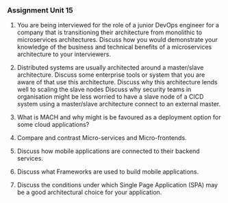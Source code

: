 ### Assignment Unit 15

1. You are being interviewed for the role of a junior DevOps engineer for a company that is transitioning their architecture from monolithic to microservices architectures.
Discuss how you would demonstrate your knowledge of the business and technical benefits of a microservices architecture to your interviewers.

2. Distributed systems are usually architected around a master/slave architecture. Discuss some enterprise tools or system that you are aware of that use this architecture.
   Discuss why this architecture lends well to scaling the slave nodes
   Discuss why security teams in organisation might be less worried to have a slave node of a CICD system using a master/slave architecture connect to an external master.

3. What is MACH and why might is be favoured as a deployment option for some cloud applications?

4. Compare and contrast Micro-services and Micro-frontends.

5. Discuss how mobile applications are connected to their backend services.

6. Discuss what Frameworks are used to build mobile applications.

7. Discuss the conditions under which Single Page Application (SPA) may be a good architectural choice for your application.



